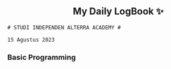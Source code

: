 <h2 align="center">My Daily LogBook ✨</h2>

```
# STUDI INDEPENDEN ALTERRA ACADEMY #

15 Agustus 2023
```

### Basic Programming
